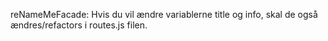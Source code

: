 reNameMeFacade: Hvis du vil ændre variablerne title og info, skal de også ændres/refactors i routes.js filen. 
